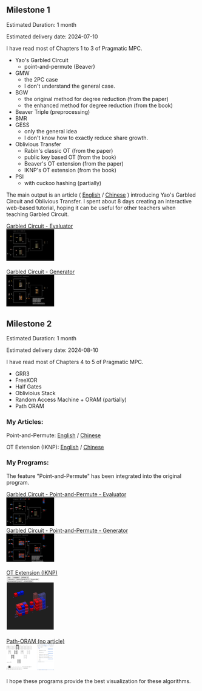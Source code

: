 
## Milestone 1

Estimated Duration: 1 month

Estimated delivery date: 2024-07-10

I have read most of Chapters 1 to 3 of Pragmatic MPC.

- Yao's Garbled Circuit
  - point-and-permute (Beaver)
- GMW
  - the 2PC case
  - I don't understand the general case.
- BGW
  - the original method for degree reduction (from the paper)
  - the enhanced method for degree reduction (from the book)
- Beaver Triple (preprocessing)
- BMR
- GESS
  - only the general idea
  - I don't know how to exactly reduce share growth.
- Oblivious Transfer
  - Rabin's classic OT (from the paper)
  - public key based OT (from the book)
  - Beaver's OT extension (from the paper)
  - IKNP's OT extension (from the book)
- PSI
  - with cuckoo hashing (partially)

The main output is an article
(
[English](https://github.com/LCamel/MPC-Notes/blob/main/story-en-US.md) /
[Chinese](https://github.com/LCamel/MPC-Notes/blob/main/story-zh-TW.md)
)
introducing Yao's Garbled Circuit and Oblivious Transfer. I spent about 8 days creating an interactive web-based tutorial, hoping it can be useful for other teachers when teaching Garbled Circuit.

<a href="https://lcamel.github.io/MPC-Notes/garbled-circuit.html?startFrom=evaluator&w0=0&w3=1">
Garbled Circuit - Evaluator<br>
<img src="images/evaluator.png" alt="evaluator.png" width="25%">
</a>
<br/>
<br/>
<a href="https://lcamel.github.io/MPC-Notes/garbled-circuit.html">
Garbled Circuit - Generator<br>
<img src="images/generator.png" alt="generator.png" width="25%">
</a>


## Milestone 2

Estimated Duration: 1 month

Estimated delivery date: 2024-08-10

I have read most of Chapters 4 to 5 of Pragmatic MPC.

- GRR3
- FreeXOR
- Half Gates
- Oblivioius Stack
- Random Access Machine + ORAM (partially)
- Path ORAM

### My Articles:

Point-and-Permute: [English](story-point-and-permute-en-US.md) / [Chinese](story-point-and-permute-zh-TW.md)

OT Extension (IKNP): [English](OT3D/story-OT-Extension-en-US.md) / [Chinese](OT3D/story-OT-Extension-zh-TW.md)

### My Programs:

The feature "Point-and-Permute" has been integrated into the original program.<br/>

<a href="https://lcamel.github.io/MPC-Notes/garbled-circuit.html?startFrom=evaluator&w0=0&w3=1&pointAndPermute=1">
Garbled Circuit - Point-and-Permute - Evaluator<br>
<img src="images/point-and-permute-evaluator.png" alt="evaluator.png" width="25%">
</a>
<br>

<a href="https://lcamel.github.io/MPC-Notes/garbled-circuit.html?pointAndPermute=1">
Garbled Circuit - Point-and-Permute - Generator<br>
<img src="images/point-and-permute-generator.png" alt="generator.png" width="25%">
</a>
<br>
<br>

<a href="https://lcamel.github.io/MPC-Notes/OT3D/">
OT Extension (IKNP)<br>
<img src="images/OT-extension.png" alt="OT-extension.png" width="25%">
</a>
<br>
<br>

<a href="https://lcamel.github.io/MPC-Notes/Path-ORAM/Path-ORAM.html">
Path-ORAM (no article)<br>
<img src="images/Path-ORAM.png" alt="Path-ORAM.png" width="25%">
</a>
<br>
<br>
I hope these programs provide the best visualization for these algorithms.
